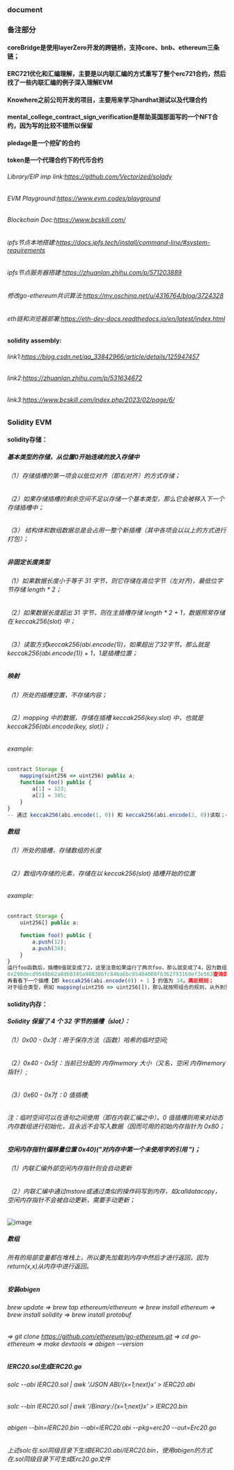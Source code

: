 ### document


### 备注部分
#### coreBridge是使用layerZero开发的跨链桥，支持core、bnb、ethereum三条链；
#### ERC721优化和汇编理解，主要是以内联汇编的方式重写了整个erc721合约，然后找了一些内联汇编的例子深入理解EVM
#### Knowhere之前公司开发的项目，主要用来学习hardhat测试以及代理合约
#### mental_college_contract_sign_verification是帮助英国那面写的一个NFT合约，因为写的比较不错所以保留
#### pledage是一个挖矿的合约
#### token是一个代理合约下的代币合约

###### Library/EIP imp link:https://github.com/Vectorized/solady
###### EVM Playground:https://www.evm.codes/playground
###### Blockchain Doc:https://www.bcskill.com/
###### ipfs节点本地搭建:https://docs.ipfs.tech/install/command-line/#system-requirements
###### ipfs节点服务器搭建:https://zhuanlan.zhihu.com/p/571203889
###### 修改go-ethereum共识算法:https://my.oschina.net/u/4316764/blog/3724328
###### eth链和浏览器部署:https://eth-dev-docs.readthedocs.io/en/latest/index.html
#### solidity assembly:
###### link1:https://blog.csdn.net/qq_33842966/article/details/125947457
###### link2:https://zhuanlan.zhihu.com/p/531634672
###### link3:https://www.bcskill.com/index.php/2023/02/page/6/


### Solidity EVM
#### solidity存储：
##### 基本类型的存储，从位置0开始连续的放入存储中</br>
###### （1）存储插槽的第一项会以低位对齐（即右对齐）的方式存储；</br>
###### （2）如果存储插槽的剩余空间不足以存储一个基本类型，那么它会被移入下一个存储插槽中；</br>
###### （3） 结构体和数组数据总是会占用一整个新插槽（其中各项会以以上的方式进行打包）；</br>
##### 非固定长度类型</br>
###### （1）如果数据长度小于等于 31 字节，则它存储在高位字节（左对齐)，最低位字节存储 length * 2；</br>
###### （2）如果数据长度超出 31 字节，则在主插槽存储 length * 2 + 1，数据照常存储在 keccak256(slot) 中；</br>
###### （3）读取方式keccak256(abi.encode(1))，如果超出了32字节，那么就是keccak256(abi.encode(1)) + 1，1是插槽位置；</br>
##### 映射</br>
###### （1）所处的插槽空置，不存储内容；</br>
###### （2）mapping 中的数据，存储在插槽 keccak256(key.slot) 中，也就是keccak256(abi.encode(key, slot))；</br>
###### example:
```javascript
contract Storage {
    mapping(uint256 => uint256) public a;
    function foo() public {
        a[1] = 123;
        a[2] = 345;
    }
}
-- 通过 keccak256(abi.encode(1, 0)) 和 keccak256(abi.encode(2, 0))读取；</br>
```
##### 数组
###### （1）所处的插槽，存储数组的长度
###### （2）数组内存储的元素，存储在以 keccak256(slot) 插槽开始的位置
###### example:
```javascript
contract Storage {
    uint256[] public a;

    function foo() public {
        a.push(12);
        a.push(34);
    }
}
运行foo函数后，插槽0值就变成了2，这里注意如果运行了两次foo，那么就变成了4，因为数组的长度变成了4。我们来计算 keccak256(abi.encode(0)) 的值为：
0x290decd9548b62a8d60345a988386fc84ba6bc95484008f6362f93160ef3e563查询其插槽上的值为 12；
再看看下一个插槽【即 keccak256(abi.encode(0)) + 1 】的值为 34，满足规则；
对于组合类型，例如 mapping(uint256 => uint256[])，那么就按照组合的规则，从外到里进行计算即可。
```
#### solidity内存：</br>
##### Solidity 保留了 4 个 32 字节的插槽（slot）：</br>
###### （1）0x00 - 0x3f：用于保存方法（函数）哈希的临时空间;</br>
###### （2）0x40 - 0x5f：当前已分配的 内存memory 大小（又名，空闲 内存memory 指针）;</br>
###### （3）0x60 - 0x7f：0 值插槽;</br>
###### 注：临时空间可以在语句之间使用（即在内联汇编之中）。0 值插槽则用来对动态内存数组进行初始化，且永远不会写入数据（因而可用的初始内存指针为 0x80；
##### 空闲内存指针(偏移量位置 0x40)(*"对内存中第一个未使用字的引用 "*)；
###### （1）内联汇编外部空闲内存指针则会自动更新
###### （2）内联汇编中通过mstore或通过类似的操作码写到内存，如calldatacopy，空闲内存指针不会被自动更新，需要手动更新；
![image](https://github.com/ExileHaley/mstoreEVM/assets/115961813/82898408-bf3c-429d-861d-5841ddbf9c65)

##### 数组
###### 所有的局部变量都在堆栈上，所以要先加载到内存中然后才进行返回，因为return(x,x)从内存中进行返回。

##### 安装abigen
###### brew update => brew tap ethereum/ethereum => brew install ethereum => brew install solidity => brew install protobuf
###### => git clone https://github.com/ethereum/go-ethereum.git => cd go-ethereum => make devtools => abigen --version

##### IERC20.sol生成ERC20.go
###### solc --abi IERC20.sol | awk '/JSON ABI/{x=1;next}x' > IERC20.abi
###### solc --bin IERC20.sol | awk '/Binary:/{x=1;next}x' > IERC20.bin
###### abigen --bin=IERC20.bin --abi=IERC20.abi --pkg=erc20 --out=Erc20.go
###### 上述solc在.sol同级目录下生成IERC20.abi/IERC20.bin，使用abigen的方式在.sol同级目录下可生成Erc20.go文件
